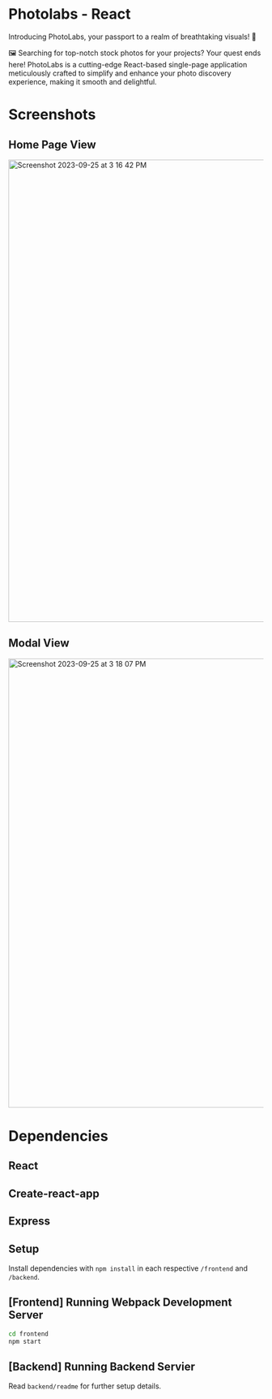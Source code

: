 # Photolabs - React

Introducing PhotoLabs, your passport to a realm of breathtaking visuals! 📸

🖼️ Searching for top-notch stock photos for your projects? Your quest ends here! PhotoLabs is a cutting-edge React-based single-page application meticulously crafted to simplify and enhance your photo discovery experience, making it smooth and delightful.

# Screenshots

## Home Page View

<img width="911" alt="Screenshot 2023-09-25 at 3 16 42 PM" src="https://github.com/afreeda-m/photolabs/assets/64160666/f0bbe85b-1e17-4a07-89d8-4c9bb041490a">

## Modal View

<img width="885" alt="Screenshot 2023-09-25 at 3 18 07 PM" src="https://github.com/afreeda-m/photolabs/assets/64160666/898d1cc7-c55a-4977-ad58-736c19ba8cfe">

# Dependencies

## React
## Create-react-app
## Express

## Setup

Install dependencies with `npm install` in each respective `/frontend` and `/backend`.

## [Frontend] Running Webpack Development Server

```sh
cd frontend
npm start
```

## [Backend] Running Backend Servier

Read `backend/readme` for further setup details.

```sh
